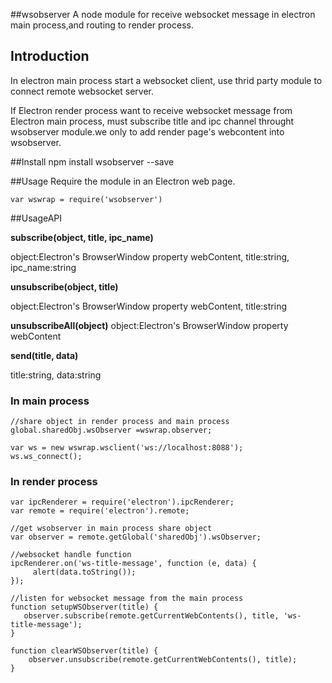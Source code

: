 ##wsobserver
A node module for receive websocket message in electron main process,and routing  to render process.

## Introduction

In electron main process start a websocket client, use thrid party module to connect remote websocket server.

If Electron render process want to  receive websocket message from Electron main process, must subscribe title and ipc channel throught wsobserver module.we only to add render page's webcontent into wsobserver.

##Install
	npm install wsobserver --save
	
##Usage
Require the module in an Electron web page.

    var wswrap = require('wsobserver')

##UsageAPI

**subscribe(object, title, ipc_name)**

object:Electron's BrowserWindow property webContent, 
title:string, ipc_name:string

**unsubscribe(object, title)**

object:Electron's BrowserWindow property webContent,  title:string

**unsubscribeAll(object)**
object:Electron's BrowserWindow property webContent

**send(title, data)**

title:string, data:string

### In main process
	
	//share object in render process and main process
	global.sharedObj.wsObserver =wswrap.observer;
    
	var ws = new wswrap.wsclient('ws://localhost:8088');
    ws.ws_connect();

### In render process

    var ipcRenderer = require('electron').ipcRenderer;
    var remote = require('electron').remote;
	
	//get wsobserver in main process share object 
	var observer = remote.getGlobal('sharedObj').wsObserver;

	//websocket handle function
    ipcRenderer.on('ws-title-message', function (e, data) {
         alert(data.toString());
    });

    //listen for websocket message from the main process   
    function setupWSObserver(title) {
       observer.subscribe(remote.getCurrentWebContents(), title, 'ws-title-message');
    }

    function clearWSObserver(title) {
        observer.unsubscribe(remote.getCurrentWebContents(), title);
    }